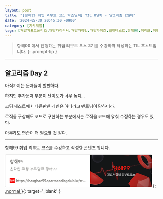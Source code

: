 ```yaml
---
layout: post
title: "[항해99 취업 리부트 코스 학습일지] TIL 8일차 - 알고리즘 2일차"
date: '2024-05-30 20:45:30 +0900'
category: [자기계발]
tags: [개발자포트폴리오,개발자이력서,개발자취업,개발자취준,코딩테스트,항해99,취리코,취업리부트코스]
---
```


> 항해99 에서 진행하는 취업 리부트 코스 3기를 수강하며 작성하는 TIL 포스트입니다.
{: .prompt-tip }

---

## 알고리즘 Day 2
아직가지는 문제들이 할만하다.

하지만 추가문제 부분이 난이도가 너무 높다...

코딩 테스트에서 나올만한 레벨은 아니라고 멘토님이 말하더라.

로직을 구상해도 코드로 구현하는 부분에서는 로직을 코드에 맞춰 수정하는 경우도 있다.

아무래도 연습이 더 필요할 것 같다.

---

항해99 취업 리부트 코스를 수강하고 작성한 콘텐츠 입니다.

[![항해99 - 온라인 코딩 부트캠프 항해99](/assets/img/captures/1_hanghae99.png){: .normal }](https://hanghae99.spartacodingclub.kr/reboot){: target='_blank' }